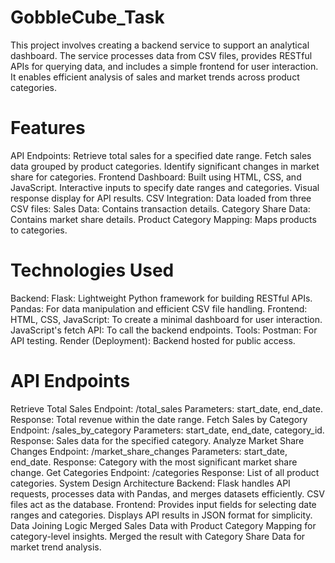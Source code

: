 # GobbleCube_Task

This project involves creating a backend service to support an analytical dashboard. The service processes data from CSV files, provides RESTful APIs for querying data, and includes a simple frontend for user interaction. It enables efficient analysis of sales and market trends across product categories.

# Features
API Endpoints:
Retrieve total sales for a specified date range.
Fetch sales data grouped by product categories.
Identify significant changes in market share for categories.
Frontend Dashboard:
Built using HTML, CSS, and JavaScript.
Interactive inputs to specify date ranges and categories.
Visual response display for API results.
CSV Integration:
Data loaded from three CSV files:
Sales Data: Contains transaction details.
Category Share Data: Contains market share details.
Product Category Mapping: Maps products to categories.

# Technologies Used
Backend:
Flask: Lightweight Python framework for building RESTful APIs.
Pandas: For data manipulation and efficient CSV file handling.
Frontend:
HTML, CSS, JavaScript: To create a minimal dashboard for user interaction.
JavaScript's fetch API: To call the backend endpoints.
Tools:
Postman: For API testing.
Render (Deployment): Backend hosted for public access.

# API Endpoints
Retrieve Total Sales
Endpoint: /total_sales
Parameters: start_date, end_date.
Response: Total revenue within the date range.
Fetch Sales by Category
Endpoint: /sales_by_category
Parameters: start_date, end_date, category_id.
Response: Sales data for the specified category.
Analyze Market Share Changes
Endpoint: /market_share_changes
Parameters: start_date, end_date.
Response: Category with the most significant market share change.
Get Categories
Endpoint: /categories
Response: List of all product categories.
System Design
Architecture
Backend:
Flask handles API requests, processes data with Pandas, and merges datasets efficiently.
CSV files act as the database.
Frontend:
Provides input fields for selecting date ranges and categories.
Displays API results in JSON format for simplicity.
Data Joining Logic
Merged Sales Data with Product Category Mapping for category-level insights.
Merged the result with Category Share Data for market trend analysis.
